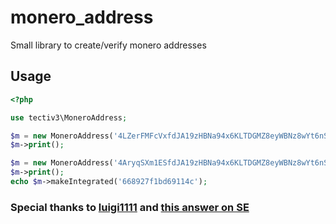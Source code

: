 # monero_address
Small library to create/verify monero addresses

## Usage

```php
<?php

use tectiv3\MoneroAddress;

$m = new MoneroAddress('4LZerFMFcVxfdJA19zHBNa94x6KLTDGMZ8eyWBNz8wYt6nSScuLKUvPNW6h3hasuZK6JYFjYCigEUWupwBScV1e4Ldw4wbvi1ma9egjCxU');
$m->print();

$m = new MoneroAddress('4AryqSXm1ESfdJA19zHBNa94x6KLTDGMZ8eyWBNz8wYt6nSScuLKUvPNW6h3hasuZK6JYFjYCigEUWupwBScV1e4EDqFbr8');
$m->print();
echo $m->makeIntegrated('668927f1bd69114c');

```

### Special thanks to [luigi1111](https://github.com/luigi1111/xmr.llcoins.net/) and [this answer on SE](https://monero.stackexchange.com/questions/3179/what-is-an-integrated-address#3184)